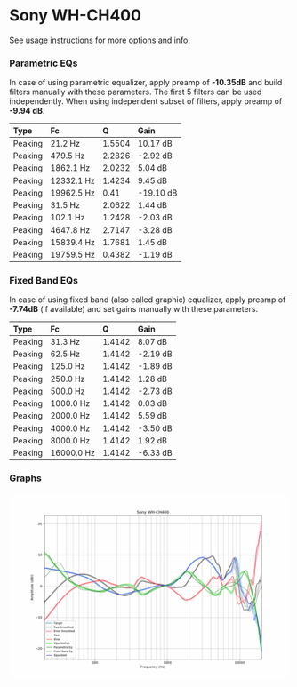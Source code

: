 # Sony WH-CH400
See [usage instructions](https://github.com/jaakkopasanen/AutoEq#usage) for more options and info.

### Parametric EQs
In case of using parametric equalizer, apply preamp of **-10.35dB** and build filters manually
with these parameters. The first 5 filters can be used independently.
When using independent subset of filters, apply preamp of **-9.94 dB**.

| Type    | Fc         |      Q | Gain      |
|:--------|:-----------|:-------|:----------|
| Peaking | 21.2 Hz    | 1.5504 | 10.17 dB  |
| Peaking | 479.5 Hz   | 2.2826 | -2.92 dB  |
| Peaking | 1862.1 Hz  | 2.0232 | 5.04 dB   |
| Peaking | 12332.1 Hz | 1.4234 | 9.45 dB   |
| Peaking | 19962.5 Hz | 0.41   | -19.10 dB |
| Peaking | 31.5 Hz    | 2.0622 | 1.44 dB   |
| Peaking | 102.1 Hz   | 1.2428 | -2.03 dB  |
| Peaking | 4647.8 Hz  | 2.7147 | -3.28 dB  |
| Peaking | 15839.4 Hz | 1.7681 | 1.45 dB   |
| Peaking | 19759.5 Hz | 0.4382 | -1.19 dB  |

### Fixed Band EQs
In case of using fixed band (also called graphic) equalizer, apply preamp of **-7.74dB**
(if available) and set gains manually with these parameters.

| Type    | Fc         |      Q | Gain     |
|:--------|:-----------|:-------|:---------|
| Peaking | 31.3 Hz    | 1.4142 | 8.07 dB  |
| Peaking | 62.5 Hz    | 1.4142 | -2.19 dB |
| Peaking | 125.0 Hz   | 1.4142 | -1.89 dB |
| Peaking | 250.0 Hz   | 1.4142 | 1.28 dB  |
| Peaking | 500.0 Hz   | 1.4142 | -2.73 dB |
| Peaking | 1000.0 Hz  | 1.4142 | 0.03 dB  |
| Peaking | 2000.0 Hz  | 1.4142 | 5.59 dB  |
| Peaking | 4000.0 Hz  | 1.4142 | -3.50 dB |
| Peaking | 8000.0 Hz  | 1.4142 | 1.92 dB  |
| Peaking | 16000.0 Hz | 1.4142 | -6.33 dB |

### Graphs
![](./Sony%20WH-CH400.png)